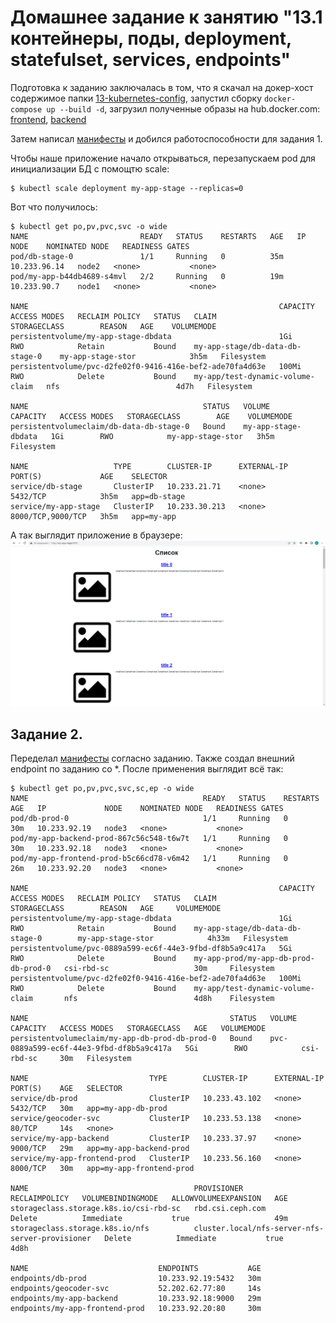 # Домашнее задание к занятию "13.1 контейнеры, поды, deployment, statefulset, services, endpoints"

Подготовка к заданию заключалась в том, что я скачал на докер-хост содержимое папки [13-kubernetes-config](https://github.com/netology-code/devkub-homeworks/tree/main/13-kubernetes-config), запустил сборку ```docker-compose up --build -d```,  загрузил полученные образы на hub.docker.com: [frontend](https://hub.docker.com/repository/docker/vovinet/13-kubernetes-config_frontend), [backend](https://hub.docker.com/repository/docker/vovinet/13-kubernetes-config_backend)

Затем написал [манифесты](manifests/stage/) и добился работоспособности для задания 1.

Чтобы наше приложение начало открываться, перезапускаем pod для инициализации БД с помощтю scale:
```
$ kubectl scale deployment my-app-stage --replicas=0
```

Вот что получилось:  
```
$ kubectl get po,pv,pvc,svc -o wide
NAME                         READY   STATUS    RESTARTS   AGE   IP             NODE    NOMINATED NODE   READINESS GATES
pod/db-stage-0               1/1     Running   0          35m   10.233.96.14   node2   <none>           <none>
pod/my-app-b44db4689-s4mvl   2/2     Running   0          19m   10.233.90.7    node1   <none>           <none>

NAME                                                        CAPACITY   ACCESS MODES   RECLAIM POLICY   STATUS   CLAIM                              STORAGECLASS        REASON   AGE    VOLUMEMODE
persistentvolume/my-app-stage-dbdata                        1Gi        RWO            Retain           Bound    my-app-stage/db-data-db-stage-0    my-app-stage-stor            3h5m   Filesystem
persistentvolume/pvc-d2fe02f0-9416-416e-bef2-ade70fa4d63e   100Mi      RWO            Delete           Bound    my-app/test-dynamic-volume-claim   nfs                          4d7h   Filesystem

NAME                                       STATUS   VOLUME                CAPACITY   ACCESS MODES   STORAGECLASS        AGE    VOLUMEMODE
persistentvolumeclaim/db-data-db-stage-0   Bound    my-app-stage-dbdata   1Gi        RWO            my-app-stage-stor   3h5m   Filesystem

NAME                   TYPE        CLUSTER-IP      EXTERNAL-IP   PORT(S)             AGE    SELECTOR
service/db-stage       ClusterIP   10.233.21.71    <none>        5432/TCP            3h5m   app=db-stage
service/my-app-stage   ClusterIP   10.233.30.213   <none>        8000/TCP,9000/TCP   3h5m   app=my-app
```
А так выглядит приложение в браузере:
![13-1.png](13-1.png)

## Задание 2.  
Переделал [манифесты](manifests/prod/) согласно заданию. Также создал внешний endpoint по заданию со *. После применения выглядит всё так:
```  
$ kubectl get po,pv,pvc,svc,sc,ep -o wide
NAME                                       READY   STATUS    RESTARTS   AGE   IP             NODE    NOMINATED NODE   READINESS GATES
pod/db-prod-0                              1/1     Running   0          30m   10.233.92.19   node3   <none>           <none>
pod/my-app-backend-prod-867c56c548-t6w7t   1/1     Running   0          30m   10.233.92.18   node3   <none>           <none>
pod/my-app-frontend-prod-b5c66cd78-v6m42   1/1     Running   0          26m   10.233.92.20   node3   <none>           <none>

NAME                                                        CAPACITY   ACCESS MODES   RECLAIM POLICY   STATUS   CLAIM                                  STORAGECLASS        REASON   AGE     VOLUMEMODE
persistentvolume/my-app-stage-dbdata                        1Gi        RWO            Retain           Bound    my-app-stage/db-data-db-stage-0        my-app-stage-stor            4h33m   Filesystem
persistentvolume/pvc-0889a599-ec6f-44e3-9fbd-df8b5a9c417a   5Gi        RWO            Delete           Bound    my-app-prod/my-app-db-prod-db-prod-0   csi-rbd-sc                   30m     Filesystem
persistentvolume/pvc-d2fe02f0-9416-416e-bef2-ade70fa4d63e   100Mi      RWO            Delete           Bound    my-app/test-dynamic-volume-claim       nfs                          4d8h    Filesystem

NAME                                             STATUS   VOLUME                                     CAPACITY   ACCESS MODES   STORAGECLASS   AGE   VOLUMEMODE
persistentvolumeclaim/my-app-db-prod-db-prod-0   Bound    pvc-0889a599-ec6f-44e3-9fbd-df8b5a9c417a   5Gi        RWO            csi-rbd-sc     30m   Filesystem

NAME                           TYPE        CLUSTER-IP      EXTERNAL-IP   PORT(S)    AGE   SELECTOR
service/db-prod                ClusterIP   10.233.43.102   <none>        5432/TCP   30m   app=my-app-db-prod
service/geocoder-svc           ClusterIP   10.233.53.138   <none>        80/TCP     14s   <none>
service/my-app-backend         ClusterIP   10.233.37.97    <none>        9000/TCP   29m   app=my-app-backend-prod
service/my-app-frontend-prod   ClusterIP   10.233.56.160   <none>        8000/TCP   30m   app=my-app-frontend-prod

NAME                                     PROVISIONER                                       RECLAIMPOLICY   VOLUMEBINDINGMODE   ALLOWVOLUMEEXPANSION   AGE
storageclass.storage.k8s.io/csi-rbd-sc   rbd.csi.ceph.com                                  Delete          Immediate           true                   49m
storageclass.storage.k8s.io/nfs          cluster.local/nfs-server-nfs-server-provisioner   Delete          Immediate           true                   4d8h

NAME                             ENDPOINTS           AGE
endpoints/db-prod                10.233.92.19:5432   30m
endpoints/geocoder-svc           52.202.62.77:80     14s
endpoints/my-app-backend         10.233.92.18:9000   29m
endpoints/my-app-frontend-prod   10.233.92.20:80     30m
```  
